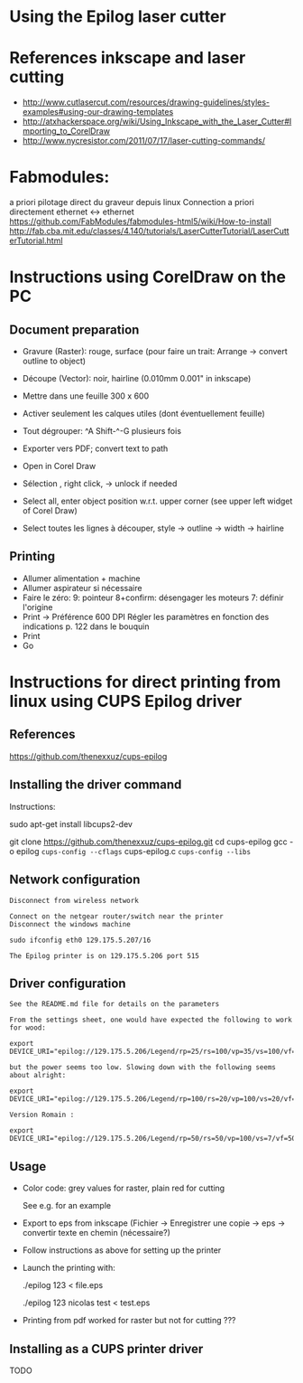 Using the Epilog laser cutter
=============================

# References inkscape and laser cutting

- http://www.cutlasercut.com/resources/drawing-guidelines/styles-examples#using-our-drawing-templates
- http://atxhackerspace.org/wiki/Using_Inkscape_with_the_Laser_Cutter#Importing_to_CorelDraw
- http://www.nycresistor.com/2011/07/17/laser-cutting-commands/

# Fabmodules:

   a priori pilotage direct du graveur depuis linux
   Connection a priori directement ethernet <-> ethernet
https://github.com/FabModules/fabmodules-html5/wiki/How-to-install
http://fab.cba.mit.edu/classes/4.140/tutorials/LaserCutterTutorial/LaserCutterTutorial.html

# Instructions using CorelDraw on the PC

## Document preparation

 - Gravure (Raster): rouge, surface  (pour faire un trait: Arrange ->
   convert outline to object)
 - Découpe (Vector): noir, hairline (0.010mm 0.001" in inkscape)
 - Mettre dans une feuille 300 x 600
 - Activer seulement les calques utiles (dont éventuellement feuille)
 - Tout dégrouper: ^A Shift-^-G plusieurs fois
 - Exporter vers PDF; convert text to path

 - Open in Corel Draw
 - Sélection , right click, -> unlock if needed
 - Select all, enter object position w.r.t. upper corner (see upper left widget of Corel Draw)
 - Select toutes les lignes à découper, style -> outline -> width -> hairline

## Printing

 - Allumer alimentation + machine
 - Allumer aspirateur si nécessaire
 - Faire le zéro:
   9: pointeur
   8+confirm: désengager les moteurs 
   7: définir l'origine
 - Print -> Préférence
   600 DPI
   Régler les paramètres en fonction des indications p. 122 dans le bouquin
 - Print
 - Go

# Instructions for direct printing from linux using CUPS Epilog driver

## References

   https://github.com/thenexxuz/cups-epilog

## Installing the driver command

Instructions:

   sudo apt-get install libcups2-dev

   git clone https://github.com/thenexxuz/cups-epilog.git
   cd cups-epilog
   gcc -o epilog `cups-config --cflags` cups-epilog.c `cups-config --libs`

## Network configuration

    Disconnect from wireless network

    Connect on the netgear router/switch near the printer
    Disconnect the windows machine

    sudo ifconfig eth0 129.175.5.207/16

    The Epilog printer is on 129.175.5.206 port 515

## Driver configuration

    See the README.md file for details on the parameters

    From the settings sheet, one would have expected the following to work for wood:

    export DEVICE_URI="epilog://129.175.5.206/Legend/rp=25/rs=100/vp=35/vs=100/vf=500/rm=grey" 

    but the power seems too low. Slowing down with the following seems
    about alright:

    export DEVICE_URI="epilog://129.175.5.206/Legend/rp=100/rs=20/vp=100/vs=20/vf=500/rm=grey"

    Version Romain :

    export DEVICE_URI="epilog://129.175.5.206/Legend/rp=50/rs=50/vp=100/vs=7/vf=500/rm=grey"

## Usage

- Color code: grey values for raster, plain red for cutting

  See e.g. [](test.eps) for an example


- Export to eps from inkscape (Fichier -> Enregistrer une copie ->
  eps -> convertir texte en chemin (nécessaire?)

- Follow instructions as above for setting up the printer

- Launch the printing with:

    ./epilog 123 <user> <jobname> < file.eps

    ./epilog 123 nicolas test < test.eps

- Printing from pdf worked for raster but not for cutting ???

## Installing as a CUPS printer driver

TODO
